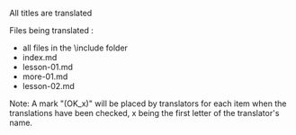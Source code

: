 All titles are translated

Files being translated :

- all files in the \include folder
- index.md
- lesson-01.md
- more-01.md
- lesson-02.md

Note: A mark "(OK_x)" will be placed by translators for each item when the translations have been checked,
x being the first letter of the translator's name. 

